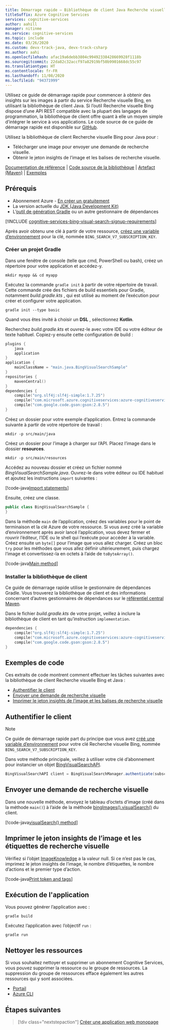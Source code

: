 ```yaml
---
title: Démarrage rapide – Bibliothèque de client Java Recherche visuelle Bing
titleSuffix: Azure Cognitive Services
services: cognitive-services
author: aahill
manager: nitinme
ms.service: cognitive-services
ms.topic: include
ms.date: 03/26/2020
ms.custom: devx-track-java, devx-track-csharp
ms.author: aahi
ms.openlocfilehash: afac19a6debb3804c99492338428669928f1118b
ms.sourcegitcommit: 22da82c32accf97a82919bf50b9901668dc55c97
ms.translationtype: HT
ms.contentlocale: fr-FR
ms.lasthandoff: 11/08/2020
ms.locfileid: "94371999"
---
```

Utilisez ce guide de démarrage rapide pour commencer à obtenir des insights sur les images à partir du service Recherche visuelle Bing, en utilisant la bibliothèque de client Java. Si l’outil Recherche visuelle Bing dispose d’une API REST compatible avec la plupart des langages de programmation, la bibliothèque de client offre quant à elle un moyen simple d’intégrer le service à vos applications. Le code source de ce guide de démarrage rapide est disponible sur [GitHub](https://github.com/Azure-Samples/cognitive-services-java-sdk-samples/tree/master/Search/BingVisualSearch).

Utilisez la bibliothèque de client Recherche visuelle Bing pour Java pour :

* Télécharger une image pour envoyer une demande de recherche visuelle.
* Obtenir le jeton insights de l’image et les balises de recherche visuelle.

[Documentation de référence](/java/api/overview/azure/cognitiveservices/client/bingvisualsearch?view=azure-java-stable) | [Code source de la bibliothèque](https://github.com/Azure/azure-sdk-for-net/tree/master/sdk/cognitiveservices/Search.BingVisualSearch) | [Artefact (Maven)](https://search.maven.org/artifact/com.microsoft.azure.cognitiveservices/azure-cognitiveservices-visualsearch/) | [Exemples](https://github.com/Azure-Samples/cognitive-services-java-sdk-samples)

## <a name="prerequisites"></a>Prérequis

* Abonnement Azure - [En créer un gratuitement](https://azure.microsoft.com/free/cognitive-services/)
* La version actuelle du [JDK (Java Development Kit)](https://www.oracle.com/technetwork/java/javase/downloads/index.html)
* L’[outil de génération Gradle](https://gradle.org/install/) ou un autre gestionnaire de dépendances

[!INCLUDE [cognitive-services-bing-visual-search-signup-requirements](~/includes/cognitive-services-bing-visual-search-signup-requirements.md)]

Après avoir obtenu une clé à partir de votre ressource, [créez une variable d’environnement](../../../cognitive-services-apis-create-account.md#configure-an-environment-variable-for-authentication) pour la clé, nommée `BING_SEARCH_V7_SUBSCRIPTION_KEY`.

### <a name="create-a-new-gradle-project"></a>Créer un projet Gradle

Dans une fenêtre de console (telle que cmd, PowerShell ou bash), créez un répertoire pour votre application et accédez-y. 

```console
mkdir myapp && cd myapp
```

Exécutez la commande `gradle init` à partir de votre répertoire de travail. Cette commande crée des fichiers de build essentiels pour Gradle, notamment *build.gradle.kts* , qui est utilisé au moment de l’exécution pour créer et configurer votre application.

```console
gradle init --type basic
```

Quand vous êtes invité à choisir un **DSL** , sélectionnez **Kotlin**.

Recherchez *build.gradle.kts* et ouvrez-le avec votre IDE ou votre éditeur de texte habituel. Copiez-y ensuite cette configuration de build :

```kotlin
plugins {
    java
    application
}
application {
    mainClassName = "main.java.BingVisualSearchSample"
}
repositories {
    mavenCentral()
}
dependencies {
    compile("org.slf4j:slf4j-simple:1.7.25")
    compile("com.microsoft.azure.cognitiveservices:azure-cognitiveservices-visualsearch:1.0.2-beta")
    compile("com.google.code.gson:gson:2.8.5")
}
```

Créez un dossier pour votre exemple d’application. Entrez la commande suivante à partir de votre répertoire de travail :

```console
mkdir -p src/main/java
```

Créez un dossier pour l’image à charger sur l’API. Placez l’image dans le dossier **resources**.

```console
mkdir -p src/main/resources
``` 

Accédez au nouveau dossier et créez un fichier nommé *BingVisualSearchSample.java*. Ouvrez-le dans votre éditeur ou IDE habituel et ajoutez les instructions `import` suivantes :

[!code-java[Import statements](~/cognitive-services-java-sdk-samples/Search/BingVisualSearch/src/main/java/BingVisualSearchSample.java?name=imports)]

Ensuite, créez une classe.

```java
public class BingVisualSearchSample {
}
```

Dans la méthode `main` de l’application, créez des variables pour le point de terminaison et la clé Azure de votre ressource. Si vous avez créé la variable d’environnement après avoir lancé l’application, vous devez fermer et rouvrir l’éditeur, l’IDE ou le shell qui l’exécute pour accéder à la variable. Créez ensuite un `byte[]` pour l’image que vous allez charger. Créez un bloc `try` pour les méthodes que vous allez définir ultérieurement, puis chargez l’image et convertissez-la en octets à l’aide de `toByteArray()`.

[!code-java[Main method](~/cognitive-services-java-sdk-samples/Search/BingVisualSearch/src/main/java/BingVisualSearchSample.java?name=main)]


### <a name="install-the-client-library"></a>Installer la bibliothèque de client

Ce guide de démarrage rapide utilise le gestionnaire de dépendances Gradle. Vous trouverez la bibliothèque de client et des informations concernant d’autres gestionnaires de dépendances sur le [référentiel central Maven](https://search.maven.org/artifact/com.microsoft.azure.cognitiveservices/azure-cognitiveservices-textanalytics/).

Dans le fichier *build.gradle.kts* de votre projet, veillez à inclure la bibliothèque de client en tant qu’instruction `implementation`. 

```kotlin
dependencies {
    compile("org.slf4j:slf4j-simple:1.7.25")
    compile("com.microsoft.azure.cognitiveservices:azure-cognitiveservices-visualsearch:1.0.2-beta")
    compile("com.google.code.gson:gson:2.8.5")
}
```

## <a name="code-examples"></a>Exemples de code

Ces extraits de code montrent comment effectuer les tâches suivantes avec la bibliothèque de client Recherche visuelle Bing et Java :

* [Authentifier le client](#authenticate-the-client)
* [Envoyer une demande de recherche visuelle](#send-a-visual-search-request)
* [Imprimer le jeton insights de l’image et les balises de recherche visuelle](#print-the-image-insight-token-and-visual-search-tags)

## <a name="authenticate-the-client"></a>Authentifier le client

> [!NOTE]
> Ce guide de démarrage rapide part du principe que vous avez [créé une variable d’environnement](../../../cognitive-services-apis-create-account.md#configure-an-environment-variable-for-authentication) pour votre clé Recherche visuelle Bing, nommée `BING_SEARCH_V7_SUBSCRIPTION_KEY`.


Dans votre méthode principale, veillez à utiliser votre clé d’abonnement pour instancier un objet [BingVisualSearchAPI](/java/api/com.microsoft.azure.cognitiveservices.search.visualsearch.bingvisualsearchapi?view=azure-java-stable).

```csharp
BingVisualSearchAPI client = BingVisualSearchManager.authenticate(subscriptionKey);
```

## <a name="send-a-visual-search-request"></a>Envoyer une demande de recherche visuelle

Dans une nouvelle méthode, envoyez le tableau d’octets d’image (créé dans la méthode `main()`) à l’aide de la méthode [bingImages().visualSearch()](/java/api/com.microsoft.azure.cognitiveservices.search.visualsearch.bingimages.visualsearch?view=azure-java-stable#com_microsoft_azure_cognitiveservices_search_visualsearch_BingImages_visualSearch__) du client. 

[!code-java[visualSearch() method](~/cognitive-services-java-sdk-samples/Search/BingVisualSearch/src/main/java/BingVisualSearchSample.java?name=visualSearch)]

## <a name="print-the-image-insight-token-and-visual-search-tags"></a>Imprimer le jeton insights de l’image et les étiquettes de recherche visuelle

Vérifiez si l’objet [ImageKnowledge](/java/api/com.microsoft.azure.cognitiveservices.search.visualsearch.models.imageknowledge?view=azure-java-stable) a la valeur null. Si ce n’est pas le cas, imprimez le jeton insights de l’image, le nombre d’étiquettes, le nombre d’actions et le premier type d’action.

[!code-java[Print token and tags](~/cognitive-services-java-sdk-samples/Search/BingVisualSearch/src/main/java/BingVisualSearchSample.java?name=printVisualSearchResults)]

## <a name="run-the-application"></a>Exécution de l'application

Vous pouvez générer l’application avec :

```console
gradle build
```

Exécutez l’application avec l’objectif `run` :

```console
gradle run
```

## <a name="clean-up-resources"></a>Nettoyer les ressources

Si vous souhaitez nettoyer et supprimer un abonnement Cognitive Services, vous pouvez supprimer la ressource ou le groupe de ressources. La suppression du groupe de ressources efface également les autres ressources qui y sont associées.

* [Portail](../../../cognitive-services-apis-create-account.md#clean-up-resources)
* [Azure CLI](../../../cognitive-services-apis-create-account-cli.md#clean-up-resources)

## <a name="next-steps"></a>Étapes suivantes

> [!div class="nextstepaction"]
> [Créer une application web monopage](../../tutorial-bing-visual-search-single-page-app.md)